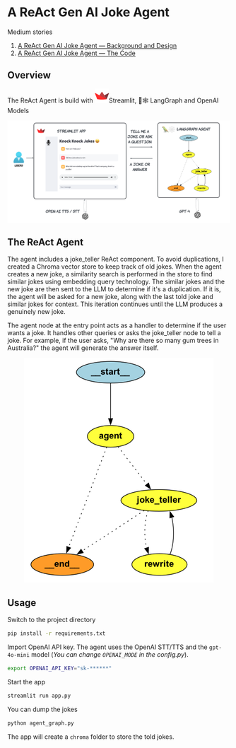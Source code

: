 # A ReAct Gen AI Joke Agent
Medium stories
1. [A ReAct Gen AI Joke Agent — Background and Design](https://medium.com/@yuxiaojian/a-react-gen-ai-joke-agent-background-and-design-b46618ba8c5c)
2. [A ReAct Gen AI Joke Agent — The Code]()

## Overview
The ReAct Agent is build with ![Streamlit](images/streamlit.png)Streamlit, 🦜🕸️ LangGraph and OpenAI Models

<p align="center">
  <img src="images/app.png">
</p>

## The ReAct Agent

The agent includes a joke_teller ReAct component. To avoid duplications, I created a Chroma vector store to keep track of old jokes. When the agent creates a new joke, a similarity search is performed in the store to find similar jokes using embedding query technology. The similar jokes and the new joke are then sent to the LLM to determine if it's a duplication. If it is, the agent will be asked for a new joke, along with the last told joke and similar jokes for context. This iteration continues until the LLM produces a genuinely new joke.

The agent node at the entry point acts as a handler to determine if the user wants a joke. It handles other queries or asks the joke_teller node to tell a joke. For example, if the user asks, "Why are there so many gum trees in Australia?" the agent will generate the answer itself.

<p align="center">
  <img src="images/agent.png">
</p>


## Usage
Switch to the project directory
```bash
pip install -r requirements.txt
```

Import OpenAI API key. The agent uses the OpenAI STT/TTS and the `gpt-4o-mini` model (*You can change `OPENAI_MODE` in the config.py*). 
```bash 
export OPENAI_API_KEY="sk-******"
```
Start the app
```bash 
streamlit run app.py
```
You can dump the jokes 
```bash
python agent_graph.py
```

The app will create a `chroma` folder to store the told jokes. 